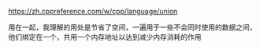 https://zh.cppreference.com/w/cpp/language/union


用在一起，我理解的用处是节省了空间，一遍用于一些不会同时使用的数据之间，他们绑定在一个，共用一个内存地址以达到减少内存消耗的作用
